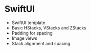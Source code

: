 # SwiftUI



 - SwiftUI template
 - Basic HStacks, VStacks and ZStacks 
 - Padding for spacing
 - Image views
 - Stack alignment and spacing
 
